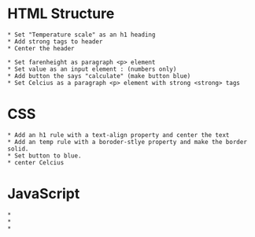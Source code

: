 # HTML Structure
    * Set "Temperature scale" as an h1 heading
    * Add strong tags to header
    * Center the header
    
    * Set farenheight as paragraph <p> element
    * Set value as an input element : (numbers only)
    * Add button the says "calculate" (make button blue)
    * Set Celcius as a paragraph <p> element with strong <strong> tags

# CSS
    * Add an h1 rule with a text-align property and center the text
    * Add an temp rule with a boroder-stlye property and make the border solid.
    * Set button to blue.
    * center Celcius 

# JavaScript

    *
    *
    *
